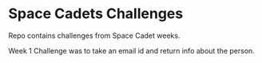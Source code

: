 Space Cadets Challenges
=======================

Repo contains challenges from Space Cadet weeks.

Week 1 Challenge was to take an email id and return info about the person.